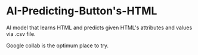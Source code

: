 # AI-Predicting-Button's-HTML

AI model that learns HTML and predicts given HTML's attributes and values via .csv file.

Google collab is the optimum place to try.
